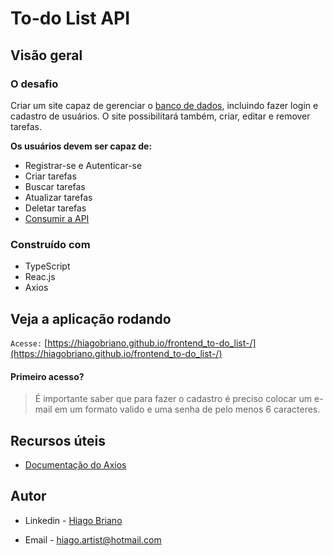 # To-do List API

## Visão geral

### O desafio

Criar um site capaz de gerenciar o [banco de dados](https://github.com/HiagoBriano/to-do_list/tree/master/backend), incluindo fazer login e cadastro de usuários. O site possibilitará também, criar, editar e remover tarefas.

**Os usuários devem ser capaz de:**

- Registrar-se e Autenticar-se
- Criar tarefas
- Buscar tarefas
- Atualizar tarefas
- Deletar tarefas
- [Consumir a API](https://github.com/HiagoBriano/to-do_list/tree/master/backend)

### Construído com

- TypeScript
- Reac.js
- Axios

## Veja a aplicação rodando

`Acesse:` [https://hiagobriano.github.io/frontend_to-do_list-/](https://hiagobriano.github.io/frontend_to-do_list-/)

#### Primeiro acesso?
> É importante saber que para fazer o cadastro é preciso colocar um e-mail em um formato valido e uma senha de pelo menos 6 caracteres.

## Recursos úteis

- [Documentação do Axios](https://axios-http.com/ptbr/)

## Autor

- Linkedin - [Hiago Briano](https://www.linkedin.com/in/hiago-briano/)

- Email - [hiago.artist@hotmail.com](maito:hiago.artist@hotmail.com)

